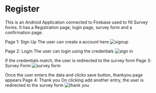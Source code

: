 # Register
This is an Android Application connected to Firebase used to fill Survey forms. 
It has a Registration page, login page, survey form and a confirmation page.

Page 1: Sign Up 
The user can create a account here
![signup](https://user-images.githubusercontent.com/60285499/186341568-5990c3a5-6599-4a07-b2bf-1330aabde53a.png)

Page 2: Login 
The user can login using the credentials
![sign in](https://user-images.githubusercontent.com/60285499/186341763-52b348e2-092b-4130-8b9c-83bf240a4cf8.png)


If the credentials match, the user is redirected to the survey form
Page 3: Survey Form 
![survey form](https://user-images.githubusercontent.com/60285499/186341873-6c1ec293-a459-4f2e-8010-29022935c428.png)

Once the user enters the data and clicks save button, thankyou page appears
Page 4: Thank you
On clicking add another entry, the user is redirected to the survey form
![thank you](https://user-images.githubusercontent.com/60285499/186342051-c64472eb-fc23-4058-b72b-b7246b7e8815.png)

